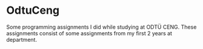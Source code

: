 # OdtuCeng
 Some programming assignments I did while studying at ODTÜ CENG. These assignments consist of some assignments from my first 2 years at department.
